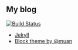 ## My blog

[![Build Status](https://travis-ci.org/hanjianwei/hanjianwei.github.io.svg?branch=master)](https://travis-ci.org/hanjianwei/hanjianwei.github.io)

- [Jekyll](http://jekyllrb.com)
- [Block theme by @muan](https://github.com/muan/muan.github.com/releases)

